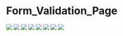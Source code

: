 # Form_Validation_Page

![](https://pbs.twimg.com/media/FdJ2ymqXwAAW-2a?format=jpg&name=large)
![](https://pbs.twimg.com/media/FdEgFWBXoAAm7fi?format=jpg&name=large)
![](https://pbs.twimg.com/media/FdEgDY-WQAYmBmu?format=jpg&name=large)
![](https://pbs.twimg.com/media/FdEgAQDWYAAKQbp?format=jpg&name=large)
![](https://pbs.twimg.com/media/FdCA0OqXkAYJ3x2?format=jpg&name=large)
![](https://pbs.twimg.com/media/FdB38OsXoAgOV2l?format=jpg&name=large)
![]( https://pbs.twimg.com/media/FdB1DmDXwAAlYfK?format=png&name=360x360 )
![](https://pbs.twimg.com/media/Fc_ajiMXkAALsZc?format=png&name=360x360)
